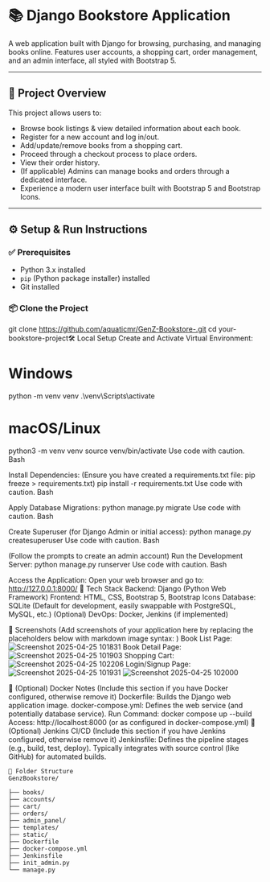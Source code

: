# 📚 Django Bookstore Application

A web application built with Django for browsing, purchasing, and managing books online. Features user accounts, a shopping cart, order management, and an admin interface, all styled with Bootstrap 5.

---

## 🚀 Project Overview

This project allows users to:

*   Browse book listings & view detailed information about each book.
*   Register for a new account and log in/out.
*   Add/update/remove books from a shopping cart.
*   Proceed through a checkout process to place orders.
*   View their order history.
*   (If applicable) Admins can manage books and orders through a dedicated interface.
*   Experience a modern user interface built with Bootstrap 5 and Bootstrap Icons.

---

## ⚙️ Setup & Run Instructions

### ✅ Prerequisites

*   Python 3.x installed
*   `pip` (Python package installer) installed
*   Git installed

### 📦 Clone the Project
git clone https://github.com/aquaticmr/GenZ-Bookstore-.git
cd your-bookstore-project🛠️ Local Setup
Create and Activate Virtual Environment:
# Windows
python -m venv venv
.\venv\Scripts\activate

# macOS/Linux
python3 -m venv venv
source venv/bin/activate
Use code with caution.
Bash

Install Dependencies:
(Ensure you have created a requirements.txt file: pip freeze > requirements.txt)
pip install -r requirements.txt
Use code with caution.
Bash

Apply Database Migrations:
python manage.py migrate
Use code with caution.
Bash

Create Superuser (for Django Admin or initial access):
python manage.py createsuperuser
Use code with caution.
Bash

(Follow the prompts to create an admin account)
Run the Development Server:
python manage.py runserver
Use code with caution.
Bash

Access the Application:
Open your web browser and go to: http://127.0.0.1:8000/
🧰 Tech Stack
Backend: Django (Python Web Framework)
Frontend: HTML, CSS, Bootstrap 5, Bootstrap Icons
Database: SQLite (Default for development, easily swappable with PostgreSQL, MySQL, etc.)
(Optional) DevOps: Docker, Jenkins (if implemented)

📸 Screenshots
(Add screenshots of your application here by replacing the placeholders below with markdown image syntax:
)
Book List Page:
![Screenshot 2025-04-25 101831](https://github.com/user-attachments/assets/61d25269-95d6-4ac3-a28b-b1563e5a6dc0)
Book Detail Page:
![Screenshot 2025-04-25 101903](https://github.com/user-attachments/assets/b1f02b1c-bf03-4586-9f2d-643ad1d48449)
Shopping Cart:
![Screenshot 2025-04-25 102206](https://github.com/user-attachments/assets/dd1ea032-f230-410a-909c-c20bddb89bd9)
Login/Signup Page:
![Screenshot 2025-04-25 101931](https://github.com/user-attachments/assets/8f6deca0-7618-4bea-8c48-0b4fc02184a6)
![Screenshot 2025-04-25 102000](https://github.com/user-attachments/assets/06522a34-8d8c-428c-9247-f3764b6dd782)


🐳 (Optional) Docker Notes
(Include this section if you have Docker configured, otherwise remove it)
Dockerfile: Builds the Django web application image.
docker-compose.yml: Defines the web service (and potentially database service).
Run Command: docker compose up --build
Access: http://localhost:8000 (or as configured in docker-compose.yml)
🔁 (Optional) Jenkins CI/CD
(Include this section if you have Jenkins configured, otherwise remove it)
Jenkinsfile: Defines the pipeline stages (e.g., build, test, deploy).
Typically integrates with source control (like GitHub) for automated builds.
```
📂 Folder Structure
GenzBookstore/

├── books/
├── accounts/
├── cart/
├── orders/
├── admin_panel/
├── templates/
├── static/
├── Dockerfile
├── docker-compose.yml
├── Jenkinsfile
├── init_admin.py
└── manage.py
```       
